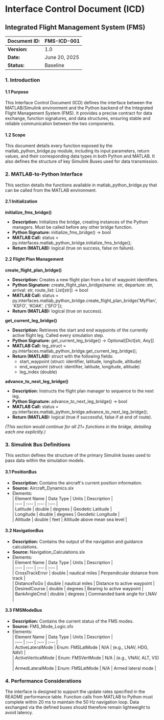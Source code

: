 # **Interface Control Document (ICD)**

## **Integrated Flight Management System (FMS)**

| Document ID: | FMS-ICD-001 |
| :---- | :---- |
| **Version:** | 1.0 |
| **Date:** | June 20, 2025 |
| **Status:** | Baseline |

### **1\. Introduction**

#### **1.1 Purpose**

This Interface Control Document (ICD) defines the interface between the MATLAB/Simulink environment and the Python backend of the Integrated Flight Management System (FMS). It provides a precise contract for data exchange, function signatures, and data structures, ensuring stable and reliable communication between the two components.

#### **1.2 Scope**

This document details every function exposed by the matlab\_python\_bridge.py module, including its input parameters, return values, and their corresponding data types in both Python and MATLAB. It also defines the structure of key Simulink Buses used for data transmission.

### **2\. MATLAB-to-Python Interface**

This section details the functions available in matlab\_python\_bridge.py that can be called from the MATLAB environment.

#### **2.1 Initialization**

**initialize\_fms\_bridge()**

* **Description:** Initializes the bridge, creating instances of the Python managers. Must be called before any other bridge function.  
* **Python Signature:** initialize\_fms\_bridge() \-\> bool  
* **MATLAB Call:** status \= py.interfaces.matlab\_python\_bridge.initialize\_fms\_bridge();  
* **Return (MATLAB):** logical (true on success, false on failure).

#### **2.2 Flight Plan Management**

**create\_flight\_plan\_bridge()**

* **Description:** Creates a new flight plan from a list of waypoint identifiers.  
* **Python Signature:** create\_flight\_plan\_bridge(name: str, departure: str, arrival: str, route\_list: List\[str\]) \-\> bool  
* **MATLAB Call:** status \= py.interfaces.matlab\_python\_bridge.create\_flight\_plan\_bridge('MyPlan', 'KSFO', 'KOAK', {'SFO'});  
* **Return (MATLAB):** logical (true on success).

**get\_current\_leg\_bridge()**

* **Description:** Retrieves the start and end waypoints of the currently active flight leg. Called every simulation step.  
* **Python Signature:** get\_current\_leg\_bridge() \-\> Optional\[Dict\[str, Any\]\]  
* **MATLAB Call:** leg\_struct \= py.interfaces.matlab\_python\_bridge.get\_current\_leg\_bridge();  
* **Return (MATLAB):** struct with the following fields:  
  * start\_waypoint (struct: identifier, latitude, longitude, altitude)  
  * end\_waypoint (struct: identifier, latitude, longitude, altitude)  
  * leg\_index (double)

**advance\_to\_next\_leg\_bridge()**

* **Description:** Instructs the flight plan manager to sequence to the next leg.  
* **Python Signature:** advance\_to\_next\_leg\_bridge() \-\> bool  
* **MATLAB Call:** status \= py.interfaces.matlab\_python\_bridge.advance\_to\_next\_leg\_bridge();  
* **Return (MATLAB):** logical (true if successful, false if at end of route).

*(This section would continue for all 21+ functions in the bridge, detailing each one explicitly.)*

### **3\. Simulink Bus Definitions**

This section defines the structure of the primary Simulink buses used to pass data within the simulation models.

#### **3.1 PositionBus**

* **Description:** Contains the aircraft's current position information.  
* **Source:** Aircraft\_Dynamics.slx  
* Elements:  
  | Element Name | Data Type | Units | Description |  
  | :--- | :--- | :--- | :--- |  
  | Latitude | double | degrees | Geodetic Latitude |  
  | Longitude | double | degrees | Geodetic Longitude |  
  | Altitude | double | feet | Altitude above mean sea level |

#### **3.2 NavigationBus**

* **Description:** Contains the output of the navigation and guidance calculations.  
* **Source:** Navigation\_Calculations.slx  
* Elements:  
  | Element Name | Data Type | Units | Description |  
  | :--- | :--- | :--- | :--- |  
  | CrossTrackError | double | nautical miles | Perpendicular distance from track |  
  | DistanceToGo | double | nautical miles | Distance to active waypoint |  
  | DesiredCourse | double | degrees | Bearing to active waypoint |  
  | BankAngleCmd | double | degrees | Commanded bank angle for LNAV |

#### **3.3 FMSModeBus**

* **Description:** Contains the current status of the FMS modes.  
* **Source:** FMS\_Mode\_Logic.sfx  
* Elements:  
  | Element Name | Data Type | Units | Description |  
  | :--- | :--- | :--- | :--- |  
  | ActiveLateralMode | Enum: FMSLatMode | N/A | (e.g., LNAV, HDG, NAV) |  
  | ActiveVerticalMode | Enum: FMSVertMode | N/A | (e.g., VNAV, ALT, VS) |  
  | ArmedLateralMode | Enum: FMSLatMode | N/A | Armed lateral mode |
### **4. Performance Considerations**

The interface is designed to support the update rates specified in the README performance table. Function calls from MATLAB to Python must complete within 20 ms to maintain the 50 Hz navigation loop. Data exchanged via the defined buses should therefore remain lightweight to avoid latency.
